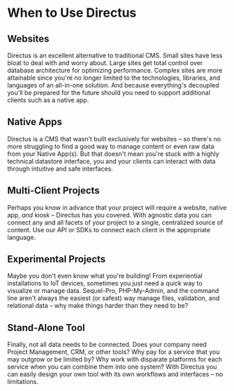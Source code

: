 # When to Use Directus

## Websites
Directus is an excellent alternative to traditional CMS. Small sites have less bloat to deal with and worry about. Large sites get total control over database architecture for optimizing performance. Complex sites are more attainable since you're no longer limited to the technologies, libraries, and languages of an all-in-one solution. And because everything's decoupled you'll be prepared for the future should you need to support additional clients such as a native app.

## Native Apps
Directus is a CMS that wasn't built exclusively for websites – so there's no more struggling to find a good way to manage content or even raw data from your Native App(s). But that doesn't mean you're stuck with a highly technical datastore interface, you and your clients can interact with data through intuitive and safe interfaces.

## Multi-Client Projects
Perhaps you know in advance that your project will require a website, native app, *and* kiosk – Directus has you covered. With agnostic data you can connect any and all facets of your project to a single, centralized source of content. Use our API or SDKs to connect each client in the appropriate language.

## Experimental Projects
Maybe you don't even know what you're building! From experiential installations to IoT devices, sometimes you just need a quick way to visualize or manage data. Sequel-Pro, PHP-My-Admin, and the command line aren't always the easiest (or safest) way manage files, validation, and relational data – why make things harder than they need to be?

## Stand-Alone Tool
Finally, not all data needs to be connected. Does your company need Project Management, CRM, or other tools? Why pay for a service that you may outgrow or be limited by? Why work with disparate platforms for each service when you can combine them into one system? With Directus you can easily design your own tool with its own workflows and interfaces – no limitations.
